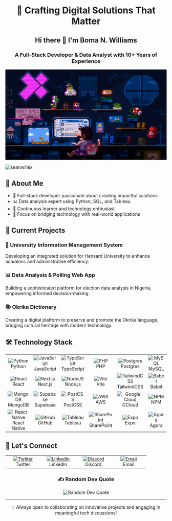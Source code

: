 # <div align="center">🚀 Crafting Digital Solutions That Matter</div>

<div align="center">
  <h2>Hi there 👋 I'm Boma N. Williams</h2>
  <h3>A Full-Stack Developer & Data Analyst with 10+ Years of Experience</h3>
</div>

<img align="center" alt="Coding" width="1000" src="https://raw.githubusercontent.com/sugith10/images/main/gif/mario-working.gif">

<p align="left"> <img src="https://komarev.com/ghpvc/?username=seanwillex&label=Profile%20views&color=0e75b6&style=flat" alt="seanwillex" /> </p>

## 💫 About Me

- 🔭 Full-stack developer passionate about creating impactful solutions
- 📊 Data analysis expert using Python, SQL, and Tableau
- 🌱 Continuous learner and technology enthusiast
- 🎯 Focus on bridging technology with real-world applications

## 🚀 Current Projects

### 🏫 University Information Management System
Developing an integrated solution for Hensard University to enhance academic and administrative efficiency.

### 📊 Data Analysis & Polling Web App
Building a sophisticated platform for election data analysis in Nigeria, empowering informed decision-making.

### 📚 Okrika Dictionary
Creating a digital platform to preserve and promote the Okrika language, bridging cultural heritage with modern technology.

## 🛠️ Technology Stack
<div align="center">
<table>
  <tr>
    <td align="center" width="96">
        <img src="https://techstack-generator.vercel.app/python-icon.svg" alt="Python" width="48" height="48" />
      <br>Python
    </td>
    <td align="center" width="96">
        <img src="https://techstack-generator.vercel.app/js-icon.svg" alt="JavaScript" width="48" height="48" />
      <br>JavaScript
    </td>
    <td align="center" width="96">
        <img src="https://skillicons.dev/icons?i=ts" width="48" height="48" alt="TypeScript" />
      <br>TypeScript
    </td>
    <td align="center" width="96">
        <img src="https://skillicons.dev/icons?i=php" width="48" height="48" alt="PHP" />
      <br>PHP
    </td>
    <td align="center" width="96">
        <img src="https://skillicons.dev/icons?i=postgres" width="48" height="48" alt="Postgres" />
      <br>Postgres
    </td>
    <td align="center" width="96">
        <img src="https://techstack-generator.vercel.app/mysql-icon.svg" width="48" height="48" alt="MySQL" />
      <br>MySQL
    </td>
  </tr>
  <tr>
    <td align="center" width="96">
        <img src="https://skillicons.dev/icons?i=react" width="48" height="48" alt="React" />
      <br>React
    </td>
    <td align="center" width="96">
        <img src="https://skillicons.dev/icons?i=nextjs" width="48" height="48" alt="Next.js" />
      <br>Next.js
    </td>
    <td align="center" width="96">
        <img src="https://skillicons.dev/icons?i=nodejs" width="48" height="48" alt="NodeJS" />
      <br>Node.js
    </td>
    <td align="center" width="96">
        <img src="https://skillicons.dev/icons?i=vite" width="48" height="48" alt="Vite" />
      <br>Vite
    </td>
    <td align="center" width="96">
        <img src="https://skillicons.dev/icons?i=tailwind" width="48" height="48" alt="TailwindCSS" />
      <br>TailwindCSS
    </td>
    <td align="center" width="96">
        <img src="https://skillicons.dev/icons?i=babel" width="48" height="48" alt="Babel" />
      <br>Babel
    </td>
  </tr>
  <tr>
    <td align="center" width="96">
        <img src="https://skillicons.dev/icons?i=mongodb" width="48" height="48" alt="MongoDB" />
      <br>MongoDB
    </td>
    <td align="center" width="96">
        <img src="https://skillicons.dev/icons?i=supabase" width="48" height="48" alt="Supabase" />
      <br>Supabase
    </td>
    <td align="center" width="96">
      <img src="https://www.vectorlogo.zone/logos/getpostman/getpostman-icon.svg" width="48" height="48" alt="PostCSS" />
      <br>PostCSS
    </td>
    <td align="center" width="96">
        <img src="https://skillicons.dev/icons?i=aws" width="48" height="48" alt="AWS" />
      <br>AWS
    </td>
    <td align="center" width="96">
        <img src="https://skillicons.dev/icons?i=gcp" width="48" height="48" alt="Google Cloud" />
      <br>GCloud
    </td>
    <td align="center" width="96">
        <img src="https://www.vectorlogo.zone/logos/npmjs/npmjs-icon.svg" width="48" height="48" alt="NPM" />
      <br>NPM
    </td>
  </tr>
  <tr>
    <td align="center" width="96">
        <img src="https://www.vectorlogo.zone/logos/reactnative/reactnative-icon.svg" width="48" height="48" alt="React Native" />
      <br>React Native
    </td>
    <td align="center" width="96">
        <img src="https://skillicons.dev/icons?i=github" width="48" height="48" alt="GitHub" />
      <br>GitHub
    </td>
    <td align="center" width="96">
        <img src="https://www.vectorlogo.zone/logos/microsoft_powerbi/microsoft_powerbi-icon.svg" width="48" height="48" alt="Tableau" />
      <br>Tableau
    </td>
    <td align="center" width="96">
        <img src="https://www.vectorlogo.zone/logos/microsoft_azure/microsoft_azure-icon.svg" width="48" height="48" alt="SharePoint" />
      <br>SharePoint
    </td>
    <td align="center" width="96">
        <img src="https://www.vectorlogo.zone/logos/expoio/expoio-icon.svg" width="48" height="48" alt="Expo" />
      <br>Expo
    </td>
    <td align="center" width="96">
        <img src="https://www.vectorlogo.zone/logos/agoraio/agoraio-icon.svg" width="48" height="48" alt="Agora" />
      <br>Agora
    </td>
  </tr>
</table>
</div>

## 🤝 Let's Connect

<div align="center">
<table>
  <tr>
    <td align="center" width="96">
        <a href="https://twitter.com/Boma_Wills">
            <img src="https://skillicons.dev/icons?i=twitter" width="48" height="48" alt="Twitter" />
        </a>
        <br>Twitter
    </td>
    <td align="center" width="96">
        <a href="https://linkedin.com/in/Boma-Williams">
            <img src="https://skillicons.dev/icons?i=linkedin" width="48" height="48" alt="LinkedIn" />
        </a>
        <br>LinkedIn
    </td>
    <td align="center" width="96">
        <a href="https://discordapp.com/users/seanwillex">
            <img src="https://skillicons.dev/icons?i=discord" width="48" height="48" alt="Discord" />
        </a>
        <br>Discord
    </td>
    <td align="center" width="96">
        <a href="mailto:xbomawilliams@gmail.com">
            <img src="https://skillicons.dev/icons?i=gmail" width="48" height="48" alt="Email" />
        </a>
        <br>Email
    </td>
  </tr>
</table>
</div>

<div align="center">
<h3>✍️ Random Dev Quote</h3>
<img src="https://quotes-github-readme.vercel.app/api?type=horizontal&theme=radical" alt="Random Dev Quote" />
</div>

---
<div align="center">💡 Always open to collaborating on innovative projects and engaging in meaningful tech discussions!</div>
